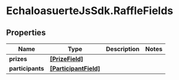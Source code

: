 # EchaloasuerteJsSdk.RaffleFields

## Properties

Name | Type | Description | Notes
------------ | ------------- | ------------- | -------------
**prizes** | [**[PrizeField]**](PrizeField.md) |  | 
**participants** | [**[ParticipantField]**](ParticipantField.md) |  | 


